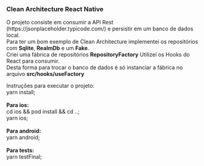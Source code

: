 <h3>Clean Architecture React Native</h3>
<p>
  O projeto consiste em consumir a API Rest (https://jsonplaceholder.typicode.com/) e persistir em um banco de dados local.
  <br />
  Para ter um bom exemplo de Clean Architecture implementei os repositórios com <b>Sqlite</b>, <b>RealmDb</b> e um <b>Fake</b>.
  <br />
  Criei uma fábrica de repositórios <b>RepositoryFactory</b> Utilizei os Hooks do React para consumir.
  <br />
  Desta forma para trocar o banco de dados é só instanciar a fábrica no arquivo <b>src/hooks/useFactory</b>
</p>
<p>
  Instruções para executar o projeto:
  <br />
  yarn install;
  <br />
  <br />
  <b>Para ios:</b>
  <br />
  cd ios && pod install && cd ..;
  <br />
  yarn ios;
  <br />
  <br />
  <b>Para android:</b>
  <br />
  yarn android;
  <br />
  <br />
  <b>Para tests:</b>
  <br />
  yarn testFinal;
</p>